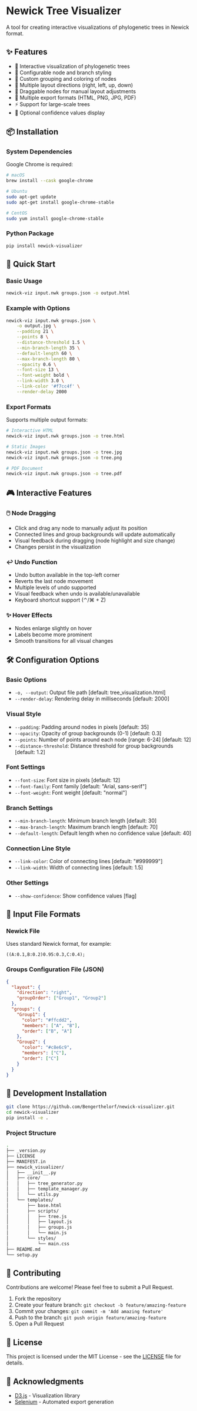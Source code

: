 # Newick Tree Visualizer

A tool for creating interactive visualizations of phylogenetic trees in Newick format.

## ✨ Features

- 🌳 Interactive visualization of phylogenetic trees
- 🎨 Configurable node and branch styling
- 🎯 Custom grouping and coloring of nodes
- 📐 Multiple layout directions (right, left, up, down)
- 🔄 Draggable nodes for manual layout adjustments
- 💾 Multiple export formats (HTML, PNG, JPG, PDF)
- ⚡️ Support for large-scale trees
- 🎯 Optional confidence values display

## 📦 Installation

### System Dependencies

Google Chrome is required:

```bash
# macOS
brew install --cask google-chrome

# Ubuntu
sudo apt-get update
sudo apt-get install google-chrome-stable

# CentOS
sudo yum install google-chrome-stable
```

### Python Package

```bash
pip install newick-visualizer
```

## 🚀 Quick Start

### Basic Usage

```bash
newick-viz input.nwk groups.json -o output.html
```

### Example with Options

```bash
newick-viz input.nwk groups.json \
    -o output.jpg \
    --padding 21 \
    --points 8 \
    --distance-threshold 1.5 \
    --min-branch-length 35 \
    --default-length 60 \
    --max-branch-length 80 \
    --opacity 0.6 \
    --font-size 13 \
    --font-weight bold \
    --link-width 3.0 \
    --link-color '#f7cc4f' \
    --render-delay 2000
```

### Export Formats

Supports multiple output formats:

```bash
# Interactive HTML
newick-viz input.nwk groups.json -o tree.html

# Static Images
newick-viz input.nwk groups.json -o tree.jpg
newick-viz input.nwk groups.json -o tree.png

# PDF Document
newick-viz input.nwk groups.json -o tree.pdf
```

## 🎮 Interactive Features

### 🖱️ Node Dragging

- Click and drag any node to manually adjust its position
- Connected lines and group backgrounds will update automatically
- Visual feedback during dragging (node highlight and size change)
- Changes persist in the visualization

### ↩️ Undo Function

- Undo button available in the top-left corner
- Reverts the last node movement
- Multiple levels of undo supported
- Visual feedback when undo is available/unavailable
- Keyboard shortcut support (⌃/⌘ + Z)

### ✨ Hover Effects

- Nodes enlarge slightly on hover
- Labels become more prominent
- Smooth transitions for all visual changes

## 🛠️ Configuration Options

### Basic Options

- `-o, --output`: Output file path [default: tree_visualization.html]
- `--render-delay`: Rendering delay in milliseconds [default: 2000]

### Visual Style

- `--padding`: Padding around nodes in pixels [default: 35]
- `--opacity`: Opacity of group backgrounds (0-1) [default: 0.3]
- `--points`: Number of points around each node [range: 6-24] [default: 12]
- `--distance-threshold`: Distance threshold for group backgrounds [default: 1.2]

### Font Settings

- `--font-size`: Font size in pixels [default: 12]
- `--font-family`: Font family [default: "Arial, sans-serif"]
- `--font-weight`: Font weight [default: "normal"]

### Branch Settings

- `--min-branch-length`: Minimum branch length [default: 30]
- `--max-branch-length`: Maximum branch length [default: 70]
- `--default-length`: Default length when no confidence value [default: 40]

### Connection Line Style

- `--link-color`: Color of connecting lines [default: "#999999"]
- `--link-width`: Width of connecting lines [default: 1.5]

### Other Settings

- `--show-confidence`: Show confidence values [flag]

## 📝 Input File Formats

### Newick File

Uses standard Newick format, for example:

```plaintext
((A:0.1,B:0.2)0.95:0.3,C:0.4);
```

### Groups Configuration File (JSON)

```json
{
  "layout": {
    "direction": "right",
    "groupOrder": ["Group1", "Group2"]
  },
  "groups": {
    "Group1": {
      "color": "#ffcdd2",
      "members": ["A", "B"],
      "order": ["B", "A"]
    },
    "Group2": {
      "color": "#c8e6c9",
      "members": ["C"],
      "order": ["C"]
    }
  }
}
```

## 🔧 Development Installation

```bash
git clone https://github.com/Bengerthelorf/newick-visualizer.git
cd newick-visualizer
pip install -e .
```

### Project Structure

```bash
.
├── _version.py
├── LICENSE
├── MANIFEST.in
├── newick_visualizer/
│   ├── __init__.py
│   ├── core/
│   │   ├── tree_generator.py
│   │   ├── template_manager.py
│   │   └── utils.py
│   └── templates/
│       ├── base.html
│       ├── scripts/
│       │   ├── tree.js
│       │   ├── layout.js
│       │   ├── groups.js
│       │   └── main.js
│       └── styles/
│           └── main.css
├── README.md
└── setup.py
```

## 🤝 Contributing

Contributions are welcome! Please feel free to submit a Pull Request.

1. Fork the repository
2. Create your feature branch: `git checkout -b feature/amazing-feature`
3. Commit your changes: `git commit -m 'Add amazing feature'`
4. Push to the branch: `git push origin feature/amazing-feature`
5. Open a Pull Request

## 📄 License

This project is licensed under the MIT License - see the [LICENSE](LICENSE) file for details.

## 🙏 Acknowledgments

- [D3.js](https://d3js.org/) - Visualization library
- [Selenium](https://www.selenium.dev/) - Automated export generation
